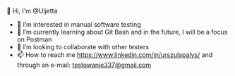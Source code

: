 👋 Hi, I'm @Uljetta
- :eyes: I’m interested in manual software testing
- :seedling: I’m currently learning about Git Bash and in the future, I will be a focus on Postman
- :revolving_hearts:️ I’m looking to collaborate with other testers
- :mailbox: How to reach me https://www.linkedin.com/in/urszulapalys/ and through an e-mail: testowanie337@gmail.com
